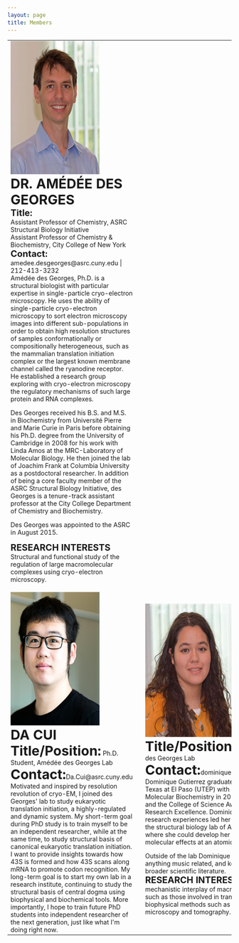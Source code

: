 ```yaml
---
layout: page
title: Members
---
```



<table border="0">
 <tr>
    <td><img src="img/des-Georges-376px.jpg" width="200" height="300"><br>
     <b style="font-size:30px">DR. AMÉDÉE DES GEORGES</b> 
     <br> <b style="font-size:20px">Title:</b><br>
Assistant Professor of Chemistry, ASRC Structural Biology Initiative<br>
Assistant Professor of Chemistry & Biochemistry, City College of New York<br>
     <b style="font-size:20px">Contact:</b> amedee.desgeorges@asrc.cuny.edu | 212-413-3232<br>
     Amédée des Georges, Ph.D. is a structural biologist with particular expertise in single-particle cryo-electron microscopy. He uses the ability of single-particle cryo-electron microscopy to sort electron microscopy images into different sub-populations in order to obtain high resolution structures of samples conformationally or compositionally heterogeneous, such as the mammalian translation initiation complex or the largest known membrane channel called the ryanodine receptor. He established a research group exploring with cryo-electron microscopy the regulatory mechanisms of such large protein and RNA complexes.

Des Georges received his B.S. and M.S. in Biochemistry from Université Pierre and Marie Curie in Paris before obtaining his Ph.D. degree from the University of Cambridge in 2008 for his work with Linda Amos at the MRC-Laboratory of Molecular Biology. He then joined the lab of Joachim Frank at Columbia University as a postdoctoral researcher. In addition of being a core faculty member of the ASRC Structural Biology Initiative, des Georges is a tenure-track assistant professor at the City College Department of Chemistry and Biochemistry.

Des Georges was appointed to the ASRC in August 2015.<br>

<b style="font-size:20px">RESEARCH INTERESTS</b>
Structural and functional study of the regulation of large macromolecular complexes using cryo-electron microscopy.
</td>
    
 </tr>
 <tr>
    <td><img src="img/Da-Cui.jpg" width="200" height="300"><br>
    <b style="font-size:30px">DA CUI</b><br>  
<b style="font-size:30px">Title/Position:</b>  Ph.D. Student, Amédée des Georges Lab<br>
<b style="font-size:30px">Contact:</b>Da.Cui@asrc.cuny.edu<br>
Motivated and inspired by resolution revolution of cryo-EM, I joined des Georges' lab to study eukaryotic translation initiation, a highly-regulated and dynamic system. My short-term goal during PhD study is to train myself to be an independent researcher, while at the same time, to study structural basis of canonical eukaryotic translation initiation. I want to provide insights towards how 43S is formed and how 43S scans along mRNA to promote codon recognition. My long-term goal is to start my own lab in a research institute, continuing to study the structural basis of central dogma using biophysical and biochemical tools. More importantly, I hope to train future PhD students into independent researcher of the next generation, just like what I'm doing right now.
 </td>
    <td><td><img src="img/Gutierrez-376px.jpg" width="200" height="300"><br>
    <b style="font-size:30px">Title/Position:</b>  Ph.D. Student, Amédée des Georges Lab<br>
    <b style="font-size:30px">Contact:</b>dominique.gutierrez@asrc.cuny.edu<br>
    Dominique Gutierrez graduated from the University of Texas at El Paso (UTEP) with a B.S. in Cellular and Molecular Biochemistry in 2016 receiving high honors and the College of Science Award for Academic and Research Excellence. Dominique’s undergraduate research experiences led her to seek a PhD position in the structural biology lab of Amedee des Georges where she could develop her interest in studying molecular effects at an atomic level.

Outside of the lab Dominique enjoys exploring the city, anything music related, and keeping up with the broader scientific literature.<br>
<b style="font-size:20px">RESEARCH INTERESTS</b> 
Exploring the mechanistic interplay of macromolecular complexes such as those involved in translation initiation using biophysical methods such as cryo-electron microscopy and tomography.
 </td>
 </tr>
</table>
